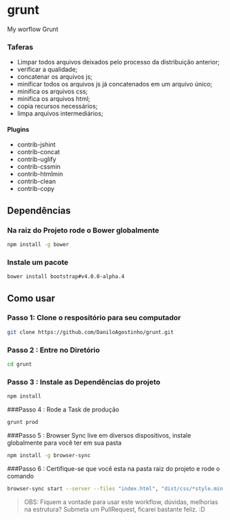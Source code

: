 # grunt
My worflow Grunt

### Taferas
- Limpar todos arquivos deixados pelo processo da distribuição anterior;
- verificar a qualidade;
- concatenar os arquivos js;
- minificar todos os arquivos js já concatenados em um arquivo único;
- minifica os arquivos css;
- minifica os arquivos html;
- copia recursos necessários;
- limpa arquivos intermediários;


#### Plugins
- contrib-jshint
- contrib-concat
- contrib-uglify
- contrib-cssmin
- contrib-htmlmin
- contrib-clean
- contrib-copy

## Dependências

### Na raiz do Projeto rode o Bower globalmente

```sh
npm install -g bower
```
### Instale um pacote

```sh
bower install bootstrap#v4.0.0-alpha.4
```


## Como usar

### Passo 1: Clone o respositório para seu computador

```sh
git clone https://github.com/DaniloAgostinho/grunt.git
```

### Passo 2 : Entre no Diretório

```sh
cd grunt
```

### Passo 3 : Instale as Dependências do projeto

```sh
npm install
```

###Passo 4 : Rode a Task de produção

```sh
grunt prod
```

###Passo 5 : Browser Sync live em diversos dispositivos, instale globalmente para você ter em sua pasta

```sh
npm install -g browser-sync
```

###Passo 6 : Certifique-se que você esta na pasta raiz do projeto e rode o comando

```sh
browser-sync start --server --files "index.html", "dist/css/*style.min.css", "dist/js/scripts.js" --tunnel
```

> OBS: Fiquem a vontade para usar este workflow, dúvidas, melhorias na estrutura? Submeta um PullRequest, ficarei bastante feliz. :D

